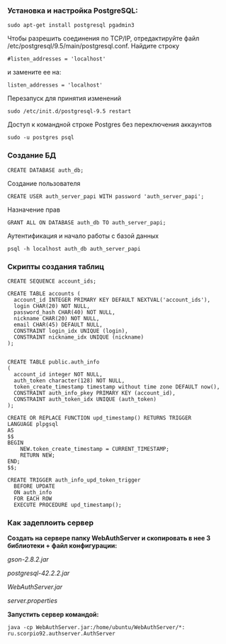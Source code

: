 ### Установка и настройка PostgreSQL:

```
sudo apt-get install postgresql pgadmin3
```
Чтобы разрешить соединения по TCP/IP, отредактируйте файл /etc/postgresql/9.5/main/postgresql.conf. Найдите строку
```
#listen_addresses = 'localhost'
```
и замените ее на:
```
listen_addresses = 'localhost'
```
Перезапуск для принятия изменений
```
sudo /etc/init.d/postgresql-9.5 restart
```
Доступ к командной строке Postgres без переключения аккаунтов
```
sudo -u postgres psql
```

### Создание БД
```
CREATE DATABASE auth_db;
```

Создание пользователя
```
CREATE USER auth_server_papi WITH password 'auth_server_papi';
```

Назначение прав
```
GRANT ALL ON DATABASE auth_db TO auth_server_papi;
```

Аутентификация и начало работы с базой данных
```
psql -h localhost auth_db auth_server_papi
```

### Скрипты создания таблиц

```
CREATE SEQUENCE account_ids;

CREATE TABLE accounts (
  account_id INTEGER PRIMARY KEY DEFAULT NEXTVAL('account_ids'),
  login CHAR(20) NOT NULL,
  password_hash CHAR(40) NOT NULL,
  nickname CHAR(20) NOT NULL,
  email CHAR(45) DEFAULT NULL,
  CONSTRAINT login_idx UNIQUE (login),
  CONSTRAINT nickname_idx UNIQUE (nickname)
);


CREATE TABLE public.auth_info
(
  account_id integer NOT NULL,
  auth_token character(128) NOT NULL,
  token_create_timestamp timestamp without time zone DEFAULT now(),
  CONSTRAINT auth_info_pkey PRIMARY KEY (account_id),
  CONSTRAINT auth_token_idx UNIQUE (auth_token)
);

CREATE OR REPLACE FUNCTION upd_timestamp() RETURNS TRIGGER 
LANGUAGE plpgsql
AS
$$
BEGIN
    NEW.token_create_timestamp = CURRENT_TIMESTAMP;
    RETURN NEW;
END;
$$;

CREATE TRIGGER auth_info_upd_token_trigger
  BEFORE UPDATE
  ON auth_info
  FOR EACH ROW
  EXECUTE PROCEDURE upd_timestamp();
```

### Как задеплоить сервер

**Создать на сервере папку WebAuthServer и скопировать в нее 3 библиотеки + файл конфигурации:**

*gson-2.8.2.jar*

*postgresql-42.2.2.jar*

*WebAuthServer.jar*

*server.properties*

**Запустить сервер командой:**
```
java -cp WebAuthServer.jar:/home/ubuntu/WebAuthServer/*: ru.scorpio92.authserver.AuthServer
```

